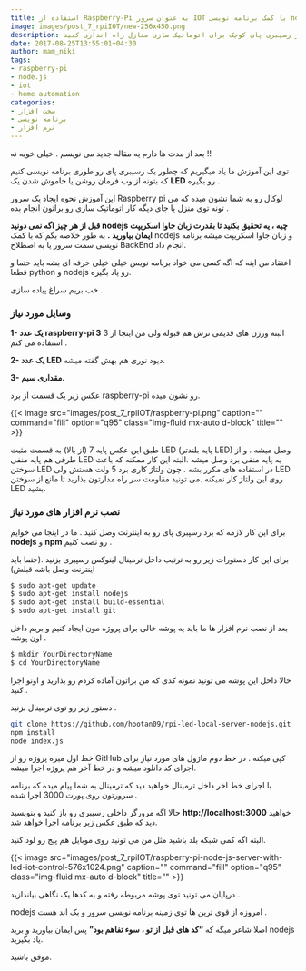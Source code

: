 ```yaml
---
title: استفاده از Raspberry-Pi به عنوان سرور IOT با کمک برنامه نویسی nodejs – expressjs
image: images/post_7_rpiIOT/new-256x450.png
description: با کمک این آموزش شما یاد خواهید گرفت که چطور یک سرور رسپبری پای کوچک برای اتوماتیک سازی منازل راه اندازی کنید.
date: 2017-08-25T13:55:01+04:30
author: mam_niki
tags:
- raspberry-pi
- node.js
- iot
- home automation
categories:
- سخت افزار
- برنامه نویسی
- نرم افزار
---
```


بعد از مدت ها دارم یه مقاله جدید می نویسم . خیلی خوبه نه !!

توی این آموزش ما یاد میگیریم که چطور یک رسپبری پای رو طوری برنامه نویسی کنیم که بتونه از وب فرمان روشن یا خاموش شدن یک **LED** رو بگیره .

این آموزش نحوه ایجاد یک سرور Raspberry pi لوکال رو به شما نشون میده که می تونه توی منزل یا جای دیگه کار اتوماتیک سازی رو براتون انجام بده .

**قبل از هر چیز اگه نمی دونید nodejs چیه ، یه تحقیق بکنید تا بقدرت زبان جاوا اسکریپت ایمان بیاورید .**
به طور خلاصه بگم که با کمک nodejs و زبان جاوا اسکریپت میشه برنامه نویسی سمت سرور یا به اصطلاح BackEnd انجام داد.

اعتقاد من اینه که اگه کسی می خواد برنامه نویس خیلی خیلی حرفه ای بشه باید حتما و قطعا python و nodejs  رو یاد بگیره.

خب بریم سراغ پیاده سازی .

### **وسایل مورد نیاز**

**1- یک عدد raspberry-pi 3** البته ورژن های قدیمی ترش هم قبوله ولی من اینجا از 3 استفاده می کنم .

**2- یک عدد LED** دیود نوری هم بهش گفته میشه.

**3- مقداری سیم.**

عکس زیر یک قسمت از برد raspberry-pi رو نشون میده.

{{< image src="images/post_7_rpiIOT/raspberry-pi.png" caption="" command="fill" option="q95" class="img-fluid mx-auto d-block" title="" >}}

طبق این عکس پایه 7 (از بالا) به قسمت مثبت LED (پایه بلندتر LED) وصل میشه . و از طرفی هم پایه منفی LED به پایه منفی برد وصل میشه .البته این کار ممکنه که باعث سوختن LED در استفاده های مکرر بشه . چون ولتاژ کاری برد 5 ولت هستش ولی LED  روی این ولتاژ کار نمیکنه .می تونید مقاومت سر راه مدارتون بذارید تا مانع از سوختن LED بشید.

###  **نصب نرم افزار های مورد نیاز**

برای این کار لازمه که برد رسپبری پای رو به اینترنت وصل کنید . ما در اینجا می خوایم **nodejs**  و **npm** رو نصب کنیم .

برای این کار دستورات زیر رو به ترتیب داخل ترمینال لینوکس رسپبری بزنید .(حتما باید اینترنت وصل باشه قبلش)

```sh
$ sudo apt-get update
$ sudo apt-get install nodejs
$ sudo apt-get install build-essential
$ sudo apt-get install git
```

بعد از نصب نرم افزار ها ما باید یه پوشه خالی برای پروژه مون ایجاد کنیم و بریم داخل اون پوشه .

```sh
$ mkdir YourDirectoryName
$ cd YourDirectoryName
```

حالا داخل این پوشه می تونید نمونه کدی که من براتون آماده کردم رو بذارید و اونو اجرا کنید .

دستور زیر رو توی ترمینال بزنید .

```sh
git clone https://github.com/hootan09/rpi-led-local-server-nodejs.git
npm install
node index.js
```

خط اول میره پروژه رو از GitHub  کپی میکنه . در خط دوم ماژول های مورد نیاز برای اجرای کد دانلود میشه و در خط آخر هم پروژه اجرا میشه.

با اجرای خط اخر داخل ترمینال خواهید دید که ترمینال به شما پیام میده که برنامه سرورتون روی پورت 3000 اجرا شده .

حالا اگه مرورگر داخلی رسپبری رو باز کنید و بنویسید **http://localhost:3000** خواهید دید که طبق عکس زیر برنامه اجرا خواهد شد.

البته اگه کمی شبکه بلد باشید مثل من می تونید روی موبایل هم پیج رو لود کنید.

{{< image src="images/post_7_rpiIOT/raspberry-pi-node-js-server-with-led-iot-control-576x1024.png" caption="" command="fill" option="q95" class="img-fluid mx-auto d-block" title="" >}}

درپایان می تونید توی پوشه مربوطه رفته و به کدها یک نگاهی بیاندازید .

nodejs  امروزه از قوی ترین ها توی زمینه برنامه نویسی سرور و بک اند هست .

اصلا شاعر میگه که  **“کد های قبل از تو ، سوء تفاهم بود”** پس ایمان بیاورید و برید nodejs یاد بگیرید.

موفق باشید.